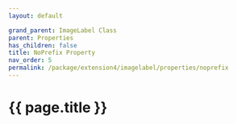 ```yaml
---
layout: default

grand_parent: ImageLabel Class
parent: Properties
has_children: false
title: NoPrefix Property
nav_order: 5
permalink: /package/extension4/imagelabel/properties/noprefix
---
```

# {{ page.title }}